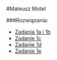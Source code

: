 #Mateusz Motel

###Rozwiązania:

* [Zadania 1a i 1b](./zadanie1.md#zadania-1a-i-1b)
* [Zadanie 1c](./zadanie1.md#zadanie-1c)
* [Zadanie 1d](./zadanie1.md#zadanie-1d)
* [Zadanie 1e](./zadanie1.md#zadanie-1e)